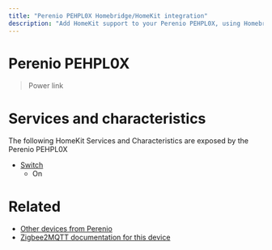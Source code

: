 ```yaml
---
title: "Perenio PEHPL0X Homebridge/HomeKit integration"
description: "Add HomeKit support to your Perenio PEHPL0X, using Homebridge, Zigbee2MQTT and homebridge-z2m."
---
```

<!---
This file has been GENERATED using src/docgen/docgen.ts
DO NOT EDIT THIS FILE MANUALLY!
-->
# Perenio PEHPL0X
> Power link


# Services and characteristics
The following HomeKit Services and Characteristics are exposed by
the Perenio PEHPL0X

* [Switch](../../switch.md)
  * On


# Related
* [Other devices from Perenio](../index.md#perenio)
* [Zigbee2MQTT documentation for this device](https://www.zigbee2mqtt.io/devices/PEHPL0X.html)